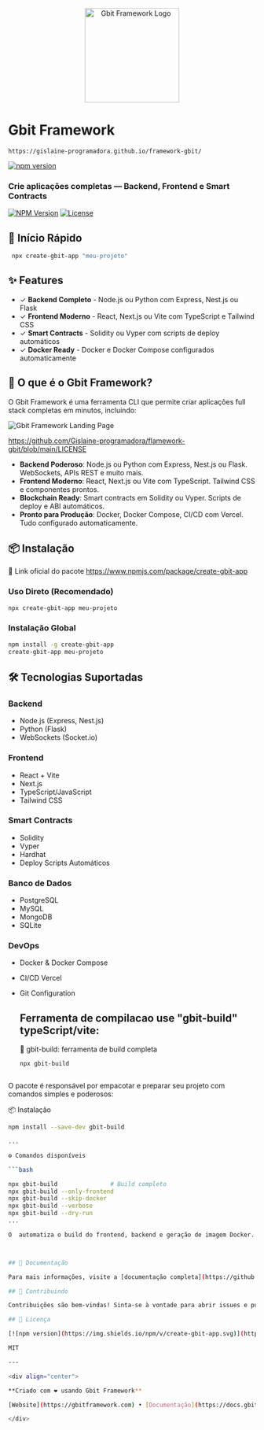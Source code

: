 
<div align="center">
  <img src="./assets/gbit-logo.png" alt="Gbit Framework Logo" width="192" height="192" />
</div>







# Gbit  Framework 
    https://gislaine-programadora.github.io/framework-gbit/

[![npm version](https://img.shields.io/npm/v/create-gbit-app.svg)](https://www.npmjs.com/package/create-gbit-app)

### Crie aplicações completas — Backend, Frontend e Smart Contracts

[![NPM Version](https://img.shields.io/npm/v/create-gbit-app.svg)](https://www.npmjs.com/package/create-gbit-app)
[![License](https://img.shields.io/npm/l/create-gbit-app.svg)](https://github.com/Gislaine-programadora/create-gbit-app/blob/main/LICENSE)

</div>

## 🚀 Início Rápido

```bash
 npx create-gbit-app "meu-projeto"
```

## ✨ Features

- ✓ **Backend Completo** - Node.js ou Python com Express, Nest.js ou Flask
- ✓ **Frontend Moderno** - React, Next.js ou Vite com TypeScript e Tailwind CSS
- ✓ **Smart Contracts** - Solidity ou Vyper com scripts de deploy automáticos
- ✓ **Docker Ready** - Docker e Docker Compose configurados automaticamente

## 🎯 O que é o Gbit Framework?

O Gbit Framework é uma ferramenta CLI que permite criar aplicações full stack completas em minutos, incluindo:

![Gbit Framework Landing Page](https://copilot.microsoft.com/th/id/BCO.ffb573bf-1723-48ba-b20d-f16c1acfc020.png)

https://github.com/Gislaine-programadora/flamework-gbit/blob/main/LICENSE

- **Backend Poderoso**: Node.js ou Python com Express, Nest.js ou Flask. WebSockets, APIs REST e muito mais.
- **Frontend Moderno**: React, Next.js ou Vite com TypeScript. Tailwind CSS e componentes prontos.
- **Blockchain Ready**: Smart contracts em Solidity ou Vyper. Scripts de deploy e ABI automáticos.
- **Pronto para Produção**: Docker, Docker Compose, CI/CD com Vercel. Tudo configurado automaticamente.

## 📦 Instalação

🔗 Link oficial do pacote   https://www.npmjs.com/package/create-gbit-app


### Uso Direto (Recomendado)

```bash
npx create-gbit-app meu-projeto
```

### Instalação Global

```bash
npm install -g create-gbit-app
create-gbit-app meu-projeto
```

## 🛠️ Tecnologias Suportadas

### Backend
- Node.js (Express, Nest.js)
- Python (Flask)
- WebSockets (Socket.io)

### Frontend
- React + Vite
- Next.js
- TypeScript/JavaScript
- Tailwind CSS

### Smart Contracts
- Solidity
- Vyper
- Hardhat
- Deploy Scripts Automáticos

### Banco de Dados
- PostgreSQL
- MySQL
- MongoDB
- SQLite

### DevOps
- Docker & Docker Compose
- CI/CD Vercel
- Git Configuration

  ## Ferramenta de compilacao use "gbit-build" typeScript/vite:
  
  🧱 gbit-build: ferramenta de build completa


  ```bash
  npx gbit-build

  

O pacote  é responsável por empacotar e preparar seu projeto com comandos simples e poderosos:

📦 Instalação

```bash
npm install --save-dev gbit-build

...

⚙️ Comandos disponíveis

```bash

npx gbit-build               # Build completo
npx gbit-build --only-frontend
npx gbit-build --skip-docker
npx gbit-build --verbose
npx gbit-build --dry-run
...

O  automatiza o build do frontend, backend e geração de imagem Docker.



## 📖 Documentação

Para mais informações, visite a [documentação completa](https://github.com/gislaine-programadora/create-gbit-app).

## 🤝 Contribuindo

Contribuições são bem-vindas! Sinta-se à vontade para abrir issues e pull requests.

## 📄 Licença

[![npm version](https://img.shields.io/npm/v/create-gbit-app.svg)](https://www.npmjs.com/package/create-gbit-app)

MIT

---

<div align="center">

**Criado com ❤️ usando Gbit Framework**

[Website](https://gbitframework.com) • [Documentação](https://docs.gbitframework.com) • [GitHub](https://github.com/gislaine-programadora/create-gbit-app)

</div>
